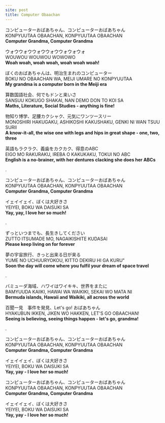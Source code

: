 ```yaml
---
site: post
title: Computer Obaachan
---
```


コンピューターおばあちゃん、コンピューターおばあちゃん  
KONPYUUTAA OBAACHAN, KONPYUUTAA OBAACHAN  
**Computer Grandma, Computer Grandma**

ウォウウォウウォウウォウウォウォウォ  
WOUWOU WOUWOU WOWOWO  
**Woah woah, woah woah, woah woah woah!**

ぼくのおばあちゃんは、明治生まれのコンピューター  
BOKU NO OBAACHAN WA, MEIJI UMARE NO KONPYUUTAA  
**My grandma is a computer born in the Meiji era**

算数国語社会、何でもドンと来いさ  
SANSUU KOKUGO SHAKAI, NAN DEMO DON TO KOI SA  
**Maths, Literature, Social Studies - anything is fine!**

物知り博学、足腰カクシャク、元気にワンツースリー  
MONOSHIRI HAKUGAKU, ASHIKOSHI KAKUSHAKU, GENKI NI WAN TSUU SURII  
**A know-it-all, the wise one with legs and hips in great shape - one, two, three**

英語もラクラク、義歯をカクカク、得意のABC  
EIGO MO RAKURAKU, IREBA O KAKUKAKU, TOKUI NO ABC  
**English is a no-brainer, with her dentures clacking she does her ABCs**

.  
  
コンピューターおばあちゃん、コンピューターおばあちゃん  
KONPYUUTAA OBAACHAN, KONPYUUTAA OBAACHAN  
**Computer Grandma, Computer Grandma**

イェイイェイ、ぼくは大好きさ  
YEIYEI, BOKU WA DAISUKI SA  
**Yay, yay, I love her so much!**

.  
  
ずっといつまでも、長生きしてください  
ZUTTO ITSUMADE MO, NAGAIKISHITE KUDASAI  
**Please keep living on for forever**

夢の宇宙旅行、きっと出来る日が来る  
YUME NO UCHUURYOKOU, KITTO DEKIRU HI GA KURU"  
**Soon the day will come where you fulfil your dream of space travel**

.  
  
バミューダ海域、ハワイはワイキキ、世界をまたに  
BAMYUUDA KAIIKI, HAWAI WA WAIKIKI, SEKAI WO MATA NI  
**Bermuda islands, Hawaii and Waikiki, all across the world**

百聞一見　事件を発見、Let's go! おばあちゃん  
HYAKUBUN IKKEN, JIKEN WO HAKKEN, LET'S GO OBAACHAN!  
**Seeing is believing, seeing things happen - let's go, grandma!**

.  
  
コンピューターおばあちゃん、コンピューターおばあちゃん  
KONPYUUTAA OBAACHAN, KONPYUUTAA OBAACHAN  
**Computer Grandma, Computer Grandma**

イェイイェイ、ぼくは大好きさ  
YEIYEI, BOKU WA DAISUKI SA  
**Yay, yay - I love her so much!**

コンピューターおばあちゃん、コンピューターおばあちゃん  
KONPYUUTAA OBAACHAN, KONPYUUTAA OBAACHAN  
**Computer Grandma, Computer Grandma**

イェイイェイ、ぼくは大好きさ  
YEIYEI, BOKU WA DAISUKI SA  
**Yay, yay - I love her so much!**

